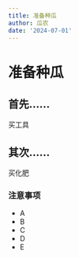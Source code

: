 ```yaml
---
title: 准备种瓜
author: 瓜农
date: '2024-07-01'
---
```

# 准备种瓜  
## 首先……  
买工具  
## 其次……  
买化肥  
### 注意事项  
* A  
* B  
* C  
* D  
* E